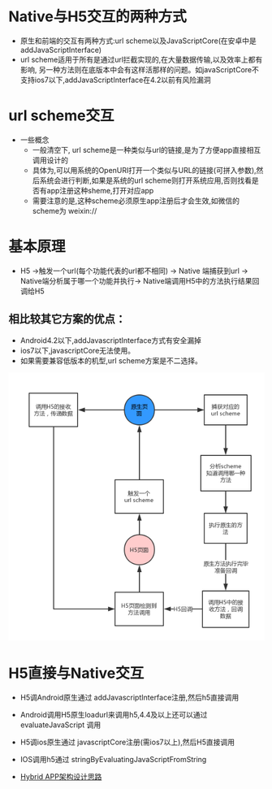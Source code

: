 # Native与H5交互的两种方式
* 原生和前端的交互有两种方式:url scheme以及JavaScriptCore(在安卓中是 addJavaScriptInterface)
* url scheme适用于所有是通过url拦截实现的,在大量数据传输,以及效率上都有影响, 另一种方法则在底版本中会有这样活那样的问题。如javaScriptCore不支持ios7以下,addJavaScriptInterface在4.2以前有风险漏洞
# url scheme交互
* 一些概念
    * 一般清空下, url scheme是一种类似与url的链接,是为了方便app直接相互调用设计的
    * 具体为,可以用系统的OpenURI打开一个类似与URL的链接(可拼入参数),然后系统会进行判断,如果是系统的url scheme则打开系统应用,否则找看是否有app注册这种sheme,打开对应app
    * 需要注意的是,这种scheme必须原生app注册后才会生效,如微信的scheme为 weixin://
 # 基本原理
 * H5 ->触发一个url(每个功能代表的url都不相同) -> Native 端捕获到url -> Native端分析属于哪一个功能并执行-> Native端调用H5中的方法执行结果回调给H5
 ## 相比较其它方案的优点：
 * Android4.2以下,addJavascriptInterface方式有安全漏掉
 * ios7以下,javascriptCore无法使用。  
 * 如果需要兼容低版本的机型,url scheme方案是不二选择。


![JSBridge](https://raw.githubusercontent.com/1391020381/Web-Foundation/master/articles/hybrid/img/JSBridge_baseprinciple.png)


 # H5直接与Native交互
 * H5调Android原生通过 addJavascriptInterface注册,然后h5直接调用
 * Android调用H5原生loadurl来调用h5,4.4及以上还可以通过 evaluateJavaScript 调用
 * H5调ios原生通过 javascriptCore注册(需ios7以上),然后H5直接调用
 * IOS调用h5通过 stringByEvaluatingJavaScriptFromString


 * [Hybrid APP架构设计思路](https://segmentfault.com/a/1190000004263182)